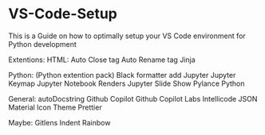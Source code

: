 # VS-Code-Setup

This is a Guide on how to optimally setup your VS Code environment for Python development

Extentions:
HTML:
Auto Close tag
Auto Rename tag
Jinja

Python: (Python extention pack)
Black formatter add
Jupyter 
Jupyter Keymap
Jupyter Notebook Renders
Jupyter Slide Show
Pylance
Python

General:
autoDocstring
Github Copilot
Github Copilot Labs
Intellicode
JSON
Material Icon Theme
Prettier





Maybe:
Gitlens
Indent Rainbow
